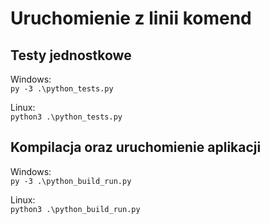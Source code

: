 # Uruchomienie z linii komend

## Testy jednostkowe

Windows:  
`py -3 .\python_tests.py`

Linux:  
`python3 .\python_tests.py`

## Kompilacja oraz uruchomienie aplikacji

Windows:  
`py -3 .\python_build_run.py`

Linux:  
`python3 .\python_build_run.py`